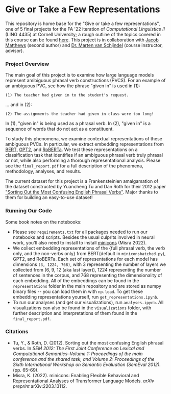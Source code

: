 # Give or Take a Few Representations

This repository is home base for the "Give or take a few representations", one of 5 final projects for the FA '22 iteration of _Computational Linguistics II_ (LING 4435) at Cornell University; a rough outline of the topics covered in this course can be found [here](https://vansky.github.io/courses/2020-cl2.html). This project is in collaboration with [Jacob Matthews](https://github.com/jam963) (second author) and [Dr. Marten van Schijndel](https://vansky.github.io/) (course instructor, advisor).

### Project Overview

The main goal of this project is to examine how large language models represent amibiguous phrasal verb constructions (PVCS). For an example of an ambiguous PVC, see how the phrase "given in" is used in (1):

```
(1) The teacher had given in to the student's request.
```

... and in (2):

```
(2) The assignments the teacher had given in class were too long!
```

In (1), "given in" is being used as a phrasal verb. In (2), "given in" is a sequence of words that do not act as a constituent.

To study this phenomena, we examine contextual representations of these ambiguous PVCs. In particular, we extract embedding representations from [BERT](https://huggingface.co/bert-base-cased), [GPT2](https://huggingface.co/gpt2), and [RoBERTa](https://huggingface.co/docs/transformers/model_doc/roberta). We test these representations on a classification task that identifies if an ambiguous phrasal verb truly phrasal or not, while also performing a thorough representational analysis. Please see the `final_report.pdf` for a full description of the phenomena, methodology, analyses, and results. 

The current dataset for this project is a Frankensteinien amalgamation of the dataset constructed by Yuancheng Tu and Dan Roth for their 2012 paper ["Sorting Out the Most Confusing English Phrasal Verbs"](https://cogcomp.seas.upenn.edu/page/publication_view/689). Major thanks to them for building an easy-to-use dataset!

### Running Our Code
Some book notes on the notebooks:

- Please see `requirements.txt` for all packages needed to run our notebooks and scripts. Besides the usual culprits involved in neural work, you'll also need to install to install [minicons](https://pypi.org/project/minicons/) (Misra 2022).
- We collect embedding representations of the {full phrasal verb, the verb only, and the non-verbs only} from BERT(default in `miniconsbatched.py`), GPT2, and RoBERTa. Each set of representations for each model has dimensions `(3, 1224, 768)`, with 3 representing the number of layers we collected from (6, 9, 12 (aka last layer)), 1224 representing the number of sentences in the corpus, and 768 representing the dimensionality of each embedding.  All of the embeddings can be found in the `representations` folder in the main repository and are stored as numpy binary files -- you can load them in with `np.load`. To get these embedding representations yourself, run `get_representations.ipynb`. 
- To run our analyses (and get our visualizations), run `analyses.ipynb`. All visualizations can also be found in the `visualizations` folder, with further description and interpretations of them found in the `final_report.pdf`.


### Citations
- Tu, Y., & Roth, D. (2012). Sorting out the most confusing English phrasal verbs. In _SEM 2012: The First Joint Conference on Lexical and Computational Semantics–Volume 1: Proceedings of the main conference and the shared task, and Volume 2: Proceedings of the Sixth International Workshop on Semantic Evaluation (SemEval 2012)._ (pp. 65-69).
- Misra, K. (2022). minicons: Enabling Flexible Behavioral and Representational Analyses of Transformer Language Models. _arXiv preprint_ arXiv:2203.13112.